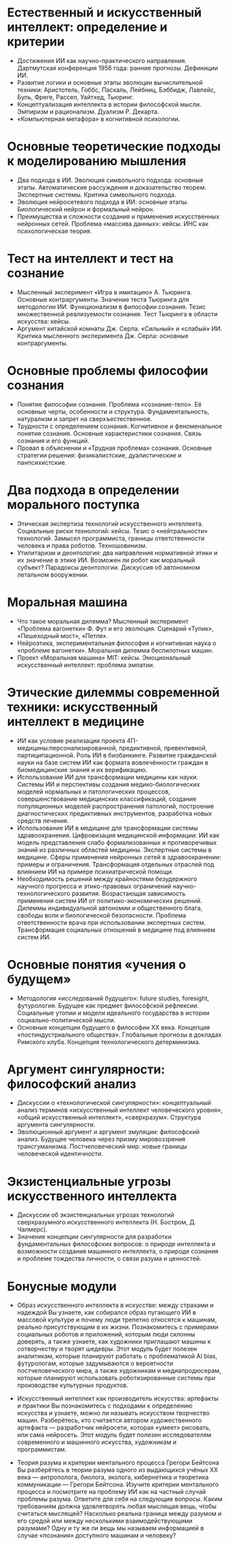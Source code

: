 # Естественный и искусственный интеллект: определение и критерии
- Достижения ИИ как научно-практического направления. Дартмутская конференция 1956 года: ранние прогнозы. Дефиниции ИИ.
- Развитие логики и основные этапы эволюции вычислительной техники: Аристотель, Гоббс, Паскаль, Лейбниц, Бэббидж, Лавлейс, Буль, Фреге, Рассел, Уайтхед, Тьюринг.
- Концептуализация интеллекта в истории философской мысли. Эмпиризм и рационализм. Дуализм Р. Декарта.
- «Компьютерная метафора» в когнитивной психологии.
# Основные теоретические подходы к моделированию мышления
- Два подхода в ИИ. Эволюция символьного подхода: основные этапы. Автоматические рассуждения и доказательство теорем. Экспертные системы. Критика символьного подхода.
- Эволюция нейросетевого подхода в ИИ: основные этапы. Биологический нейрон и формальный нейрон.
- Преимущества и сложности создания и применения искусственных нейронных сетей. Проблема «массива данных»: кейсы. ИНС как психологическая теория.
# Тест на интеллект и тест на сознание
- Мысленный эксперимент «Игра в имитацию» А. Тьюринга. Основные контраргументы. Значение теста Тьюринга для методологии ИИ. Функционализм в философии сознания. Тезис множественной реализуемости сознания. Тест Тьюринга в области искусства: кейсы.
- Аргумент китайской комнаты Дж. Серла. «Сильный» и «слабый» ИИ. Критика мысленного эксперимента Дж. Серла: основные контраргументы.
# Основные проблемы философии сознания
- Понятие философии сознания. Проблема «сознание-тело». Её основные черты, особенности и структура. Фундаментальность, натурализм и запрет на сверхъестественное.
- Трудности с определением сознания. Когнитивное и феноменальное понятия сознания. Основные характеристики сознания. Связь сознания и его функций.
- Провал в объяснении и «Трудная проблема» сознания. Основные стратегии решения: физикалистские, дуалистические и панпсихистские.
# Два подхода в определении морального поступка
- Этическая экспертиза технологий искусственного интеллекта. Социальные риски технологий: кейсы. Тезис о «нейтральности» технологий. Замысел программиста, границы ответственности человека и права роботов. Техношовинизм.
- Утилитаризм и деонтология: два направления нормативной этики и их значение в этике ИИ. Возможен ли робот как моральный субъект? Парадоксы деонтологии. Дискуссия об автономном летальном вооружении.
# Моральная машина
- Что такое моральная дилемма? Мысленный эксперимент «Проблема вагонетки» Ф. Фут и его эволюция. Сценарий «Тупик», «Пешеходный мост», «Петля».
- Нейроэтика, экспериментальная философия и когнитивная наука о «проблеме вагонетки». Моральная дилемма беспилотных машин.
- Проект «Моральная машина» MIT: кейсы. Эмоциональный искусственный интеллект: проблема эмпатии.
# Этические дилеммы современной техники: искусственный интеллект в медицине
- ИИ как условие реализации проекта 4П-медицины:персонализированной, предиктивной, превентивной, партиципационной. Роль ИИ в биобанкинге. Развитие гражданской науки на базе систем ИИ как формата вовлечённости граждан в биомедицинские знания и их верификацию.
- Использование ИИ для трансформации медицины как науки. Системы ИИ и перспективы создания медико-биологических моделей нормальных и патологических процессов, совершенствование медицинских классификаций, создание популяционных моделей распространения патологий, построение диагностических предиктивных инструментов, разработка новых средств лечения.
- Использование ИИ в медицине для трансформации системы здравоохранения. Цифровизация медицинской информации: ИИ как модель представления слабо формализованных и противоречивых знаний из различных областей медицины. Экспертные системы в медицине. Сферы применения нейронных сетей в здравоохранении: примеры и ограничения. Трансформация отдельных отраслей под влиянием ИИ на примере психиатрической помощи.
- Необходимость решений между крайностями безудержного научного прогресса и этико-правовых ограничений научно-технологического развития. Возрастающая зависимость применения систем ИИ от политико-экономических решений. Дилеммы индивидуальной автономии и общественного блага, свободы воли и биологической безопасности. Проблема ответственности врача при использовании экспертных систем. Трансформация социальных отношений в медицине под влиянием систем ИИ.
# Основные понятия «учения о будущем»
- Методология «исследований будущего»: future studies, foresight, футурология. Будущее как предмет философской рефлексии. Социальные утопии и модели идеального государства в истории социально-политической мысли.
- Основные концепции будущего в философии XX века. Концепция «постиндустриального общества». Глобальные прогнозы в докладах Римского клуба. Концепция технологического детерминизма.
# Аргумент сингулярности: философский анализ
- Дискуссии о «технологической сингулярности»: концептуальный анализ терминов «искусственный интеллект человеческого уровня», «общий искусственный интеллект», «сверхразум». Структура аргумента сингулярности.
- Эволюционный аргумент и аргумент эмуляции: философский анализ. Будущее человека через призму мировоззрения трансгуманизма. Постчеловеческий мир: новые границы человеческой идентичности.
# Экзистенциальные угрозы искусственного интеллекта
- Дискуссии об экзистенциальных угрозах технологий сверхразумного искусственного интеллекта (Н. Бостром, Д. Чалмерс).
- Значение концепции сингулярности для разработки фундаментальных философских вопросов: о природе интеллекта и возможности создания машинного интеллекта, о природе сознания и проблеме тождества личности, о связи разума и ценностей.
# Бонусные модули
- Образ искусственного интеллекта в искусстве: между страхами и надеждой
Вы узнаете, как собирался образ пугающего ИИ в массовой культуре и почему люди трепетно относятся к машинам, реально присутствующим в их жизни. Познакомитесь с примерами социальных роботов и приложений, которым люди склонны доверять, а также узнаете, как художники приглашают машины к сотворчеству и творят шедевры. Этот модуль будет полезен аналитикам, которые планируют работать с проблематикой AI bias, футурологам, которые задумываются о вероятности постчеловеческого мира, а также художникам и медиапродюсерам, которые планируют использовать роботизированные системы при производстве культурных продуктов.

- Искусственный интеллект как производитель искусства: артефакты и практики
Вы познакомитесь с подходами к определению искусства и узнаете, можно ли называть искусством творчество машин. Разберётесь, кто считается автором художественного артефакта — разработчик нейросети, которая «умеет» рисовать, или сама нейросеть. Этот модуль будет полезен исследователям современного и машинного искусства, художникам и программистам.

- Теория разума и критерии ментального процесса Грегори Бейтсона
Вы разберётесь в теории разума одного из выдающихся учёных XX века — антрополога, биолога, эколога, кибернетика и теоретика коммуникации — Грегори Бейтсона. Изучите критерии ментального процесса и посмотрите на проблему ИИ как на частный случай проблемы разума. Ответите для себя на следующие вопросы. Каким требованиям должна удовлетворять любая мыслящая вещь, чтобы считаться мыслящей? Насколько реальна граница между разумом и его средой или между несколькими взаимодействующими разумами? Одну и ту же ли вещь мы называем информацией в случае «познания» доступного машинам и человеку?